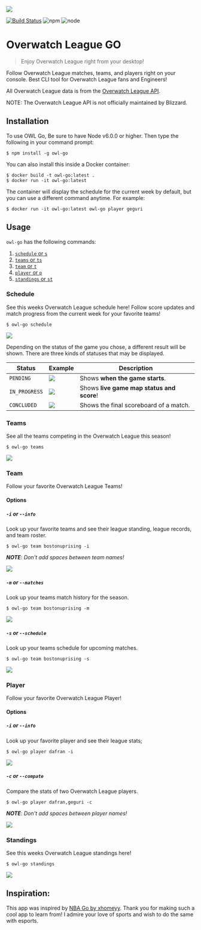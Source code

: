 <img src="https://acupoftee.github.io/images/owlshort.png">

[![Build Status](https://travis-ci.com/acupoftee/OverwatchLeagueGO.svg?branch=master)](https://travis-ci.com/acupoftee/OverwatchLeagueGO) ![npm](https://img.shields.io/npm/v/owl-go.svg) ![node](https://img.shields.io/node/v/owl-go.svg)
# Overwatch League GO
> Enjoy Overwatch League right from your desktop!

Follow Overwatch League matches, teams, and players right on your console. Best CLI tool for Overwatch League fans and Engineers!

All Overwatch League data is from the [Overwatch League API](https://api.overwatchleague.com).

NOTE: The Overwatch League API is not officially maintained by Blizzard. 

## Installation

To use OWL Go, Be sure to have Node v6.0.0 or higher. Then type the following in your command prompt: 
```
$ npm install -g owl-go
```
You can also install this inside a Docker container:
```
$ docker build -t owl-go:latest .
$ docker run -it owl-go:latest
```

The container will display the schedule for the current week by default, but you can use a different command anytime. For example:
```
$ docker run -it owl-go:latest owl-go player geguri
```
## Usage
`owl-go` has the following commands:
1. [`schedule` or `s`](#Schedule)
2. [`teams` or `ts`](#Teams)
3. [`team` or `t`](#Team)
4. [`player` or `p`](#Player)
5. [`standings` or `st`](#Standings)

### Schedule
See this weeks Overwatch League schedule here! Follow score updates and match progress from the current week for your favorite teams!
```
$ owl-go schedule
```

<!-- <img src ="https://acupoftee.github.io/images/owlgo/schedule.png"> -->
<img src="https://thumbs.gfycat.com/SlimySpectacularCatbird-small.gif">

Depending on the status of the game you chose, a different result will be shown. There are three kinds of statuses that may be displayed.

| Status              | Example                                                                                                                                                                 | Description                                                                                                                                                             |
| ------------------- | ----------------------------------------------------------------------------------------------------------------------------------------------------------------------- | ----------------------------------------------------------------------------------------------------------------------------------------------------------------------- |
| `PENDING` | <img src="https://raw.githubusercontent.com/acupoftee/acupoftee.github.io/master/images/owlgo/pending.png">             | Shows **when the game starts**.  |
| `IN_PROGRESS`      |<img src="https://raw.githubusercontent.com/acupoftee/acupoftee.github.io/master/images/owlgo/progress.png">            | Shows **live game map status and score**!          |
| `CONCLUDED`     | <img src="https://raw.githubusercontent.com/acupoftee/acupoftee.github.io/master/images/owlgo/concluded.png">             | Shows the final scoreboard of a match.                                                                                                          |
   
### Teams
See all the teams competing in the Overwatch League this season!

```
$ owl-go teams
```

<!-- <img src="https://raw.githubusercontent.com/acupoftee/acupoftee.github.io/master/images/owlgo/teams.png" height="700"> -->
<img src="https://thumbs.gfycat.com/FeistyDirtyGermanwirehairedpointer-small.gif">

### Team
Follow your favorite Overwatch League Teams!

#### Options
##### `-i` or `--info`
Look up your favorite teams and see their league standing, league records, and team roster.

```
$ owl-go team bostonuprising -i
```
***NOTE***: *Don't add spaces between team names!*

<!-- <img src="https://raw.githubusercontent.com/acupoftee/acupoftee.github.io/master/images/owlgo/team.png" height="500"> -->
<img src="https://thumbs.gfycat.com/VariableConsciousBurro-small.gif">

##### `-m` or `--matches`
Look up your teams match history for the season.

```
$ owl-go team bostonuprising -m
```

<!-- <img src="https://raw.githubusercontent.com/acupoftee/acupoftee.github.io/master/images/owlgo/team_matches.png"> -->
<img src="https://thumbs.gfycat.com/WellgroomedFocusedAplomadofalcon-small.gif">

##### `-s` or `--schedule`
Look up your teams schedule for upcoming matches.

```
$ owl-go team bostonuprising -s
```

<!-- <img src="https://raw.githubusercontent.com/acupoftee/acupoftee.github.io/master/images/owlgo/team_schedule.png"> -->
<img src="https://thumbs.gfycat.com/ImprobableThisLark-small.gif">

### Player
Follow your favorite Overwatch League Player!

#### Options
##### `-i` or `--info`
Look up your favorite player and see their league stats;

```
$ owl-go player dafran -i
```

<!-- <img src="https://raw.githubusercontent.com/acupoftee/acupoftee.github.io/master/images/owlgo/player.png"> -->
<img src="https://thumbs.gfycat.com/EnchantedWindyAardwolf-small.gif">


##### `-c` or `--compate`
Compare the stats of two Overwatch League players.

```
$ owl-go player dafran,geguri -c
```
***NOTE***: *Don't add spaces between player names!*

<!-- <img src="https://raw.githubusercontent.com/acupoftee/acupoftee.github.io/master/images/owlgo/player_compare.png"> -->
<img src="https://thumbs.gfycat.com/KnobbyExcitableKentrosaurus-small.gif">

### Standings
See this weeks Overwatch League standings here! 

```
$ owl-go standings
```

<!-- <img src ="https://acupoftee.github.io/images/owlgo/stand.png" height="500"> -->
<img src="https://thumbs.gfycat.com/InfantileHarmfulCrane-small.gif">

## Inspiration:

This app was inspired by [NBA Go by xhomeyy](https://github.com/xxhomey19/nba-go). Thank you for making such a cool app to learn from! I admire your love of sports and wish to do the same with esports.
